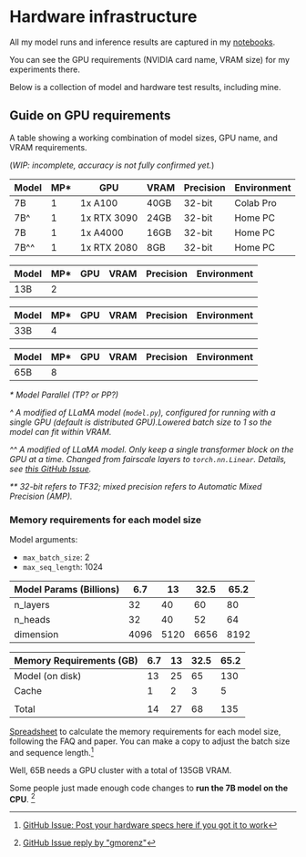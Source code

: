 # Hardware infrastructure

All my model runs and inference results are captured in my [notebooks](../notebooks/).

You can see the GPU requirements (NVIDIA card name, VRAM size) for my experiments there.

Below is a collection of model and hardware test results, including mine.

## Guide on GPU requirements

A table showing a working combination of model sizes, GPU name, and VRAM
requirements.

(_WIP: incomplete, accuracy is not fully confirmed yet._)

| Model  | MP* | GPU        | VRAM  | Precision |Environment   |
|--------|-----|------------|-------|-----------|--------------|
| 7B     | 1   | 1x A100    | 40GB  | 32-bit    | Colab Pro    |
| 7B^    | 1   | 1x RTX 3090| 24GB  | 32-bit    | Home PC      |
| 7B     | 1   | 1x A4000   | 16GB  | 32-bit    | Home PC      |
| 7B^^   | 1   | 1x RTX 2080| 8GB   | 32-bit    | Home PC      |

| Model  | MP* | GPU        | VRAM  | Precision |Environment   |
|--------|-----|------------|-------|-----------|--------------|
| 13B    | 2   |            |       |           |              |

| Model  | MP* | GPU        | VRAM  | Precision |Environment   |
|--------|-----|------------|-------|-----------|--------------|
| 33B    | 4   |            |       |           |              |

| Model  | MP* | GPU        | VRAM  | Precision |Environment   |
|--------|-----|------------|-------|-----------|--------------|
| 65B    | 8   |            |       |           |              |

_* Model Parallel (TP? or PP?)_

_^ A modified of LLaMA model (`model.py`), configured for running with a single GPU (default is distributed GPU).Lowered batch size to 1 so the model can fit within VRAM._

_^^ A modified of LLaMA model. Only keep a single transformer block on the GPU at a time. Changed from fairscale layers to `torch.nn.Linear`. Details, see [this GitHub Issue](https://github.com/facebookresearch/llama/issues/79#issuecomment-1454707663)._

_** 32-bit refers to TF32; mixed precision refers to Automatic Mixed Precision (AMP)._

### Memory requirements for each model size

Model arguments:
- `max_batch_size`: 2
- `max_seq_length`: 1024

| Model Params (Billions)  | 6.7  | 13   | 32.5 | 65.2 |
| ------------------------ | ---- | ---- | ---- | ---- |
| n_layers                 | 32   | 40   | 60   | 80   |
| n_heads                  | 32   | 40   | 52   | 64   |
| dimension                | 4096 | 5120 | 6656 | 8192 |

| Memory Requirements (GB) | 6.7  | 13   | 32.5 | 65.2 |
|--------------------------|------|------|------|------|
| Model (on disk)          | 13   | 25   | 65   | 130  |
| Cache                    | 1    | 2    | 3    | 5    |
|                          |      |      |      |      |
| Total                    | 14   | 27   | 68   | 135  |

[Spreadsheet](https://docs.google.com/spreadsheets/d/1EsRZcsvbITBCfb5N1toir5huomZxIq4lDNwQW3NfPRE/edit)
to calculate the memory requirements for each model size, following the FAQ and
paper. You can make a copy to adjust the batch size and sequence length.[^1]

Well, 65B needs a GPU cluster with a total of 135GB VRAM.

Some people just made enough code changes to **run the 7B model on the CPU**. [^2]

[^1]: [GitHub Issue: Post your hardware specs here if you got it to work](https://github.com/facebookresearch/llama/issues/79#issuecomment-1453814121)
[^2]: [GitHub Issue reply by "gmorenz"](https://github.com/facebookresearch/llama/issues/79#issuecomment-1454042028)
